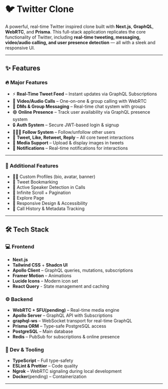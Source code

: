 # 🐦 Twitter Clone

A powerful, real-time Twitter inspired clone built with **Next.js**, **GraphQL**, **WebRTC**, and **Prisma**. This full-stack application replicates the core functionality of Twitter, including **real-time tweeting, messaging, video/audio calling, and user presence detection** — all with a sleek and responsive UI.

---

## ✨ Features

### 🔥 Major Features

- ⚡ **Real-Time Tweet Feed** – Instant updates via GraphQL Subscriptions
- 🎥 **Video/Audio Calls** – One-on-one & group calling with WebRTC
- 📨 **DMs & Group Messaging** – Real-time chat system with groups
- 🟢 **Online Presence** – Track user availability via GraphQL presence system
- 🔒 **Auth System** – Secure JWT-based login & signup
- 🧑‍🤝‍🧑 **Follow System** – Follow/unfollow other users
- 📝 **Tweet, Like, Retweet, Reply** – All core tweet interactions
- 📎 **Media Support** – Upload & display images in tweets
- 🔔 **Notifications** – Real-time notifications for interactions
---

### 🧩 Additional Features

- 🧑‍💼 Custom Profiles (bio, avatar, banner)
- 📌 Tweet Bookmarking
- 🎯 Active Speaker Detection in Calls
- 🔄 Infinite Scroll + Pagination
- 🧭 Explore Page
- 🎨 Responsive Design & Accessibility
- 📅 Call History & Metadata Tracking

---

## 🛠 Tech Stack

### 💻 Frontend

- **Next.js**
- **Tailwind CSS** + **Shadcn UI**
- **Apollo Client** – GraphQL queries, mutations, subscriptions
- **Framer Motion** – Animations
- **Lucide Icons** – Modern icon set
- **React Query** - State management and caching

### ⚙️ Backend

- **WebRTC + SFU(pending)** – Real-time media engine
- **Apollo Server** – GraphQL API with Subscriptions
- **graphql-ws** – WebSocket transport for real-time GraphQL
- **Prisma ORM** – Type-safe PostgreSQL access
- **PostgreSQL** – Main database
- **Redis** – PubSub for subscriptions & online presence

### 🧪 Dev & Tooling

- **TypeScript** – Full type-safety
- **ESLint & Prettier** – Code quality
- **Ngrok** – WebRTC signaling during local development
- **Docker**(pending) – Containerization

---
